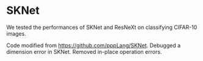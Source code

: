 # SKNet
We tested the performances of SKNet and ResNeXt on classifying CIFAR-10 images. 

Code modified from https://github.com/pppLang/SKNet.
Debugged a dimension error in SKNet. 
Removed in-place operation errors. 
